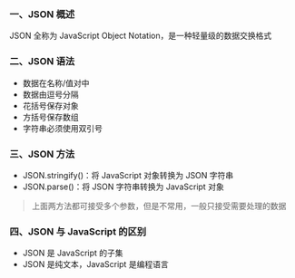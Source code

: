 ### 一、JSON 概述

JSON 全称为 JavaScript Object Notation，是一种轻量级的数据交换格式

### 二、JSON 语法

- 数据在名称/值对中
- 数据由逗号分隔
- 花括号保存对象
- 方括号保存数组
- 字符串必须使用双引号

### 三、JSON 方法

- JSON.stringify()：将 JavaScript 对象转换为 JSON 字符串
- JSON.parse()：将 JSON 字符串转换为 JavaScript 对象

> 上面两方法都可接受多个参数，但是不常用，一般只接受需要处理的数据

### 四、JSON 与 JavaScript 的区别
- JSON 是 JavaScript 的子集
- JSON 是纯文本，JavaScript 是编程语言
